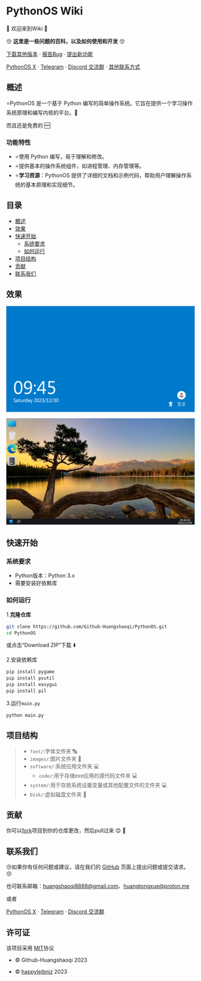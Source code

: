 # PythonOS Wiki

:tada: 欢迎来到Wiki :tada:

:kissing_closed_eyes: __这里是一些问题的百科，以及如何使用和开发__ :kissing_closed_eyes: 

<a href="https://github.com/Github-Huangshaoqi/PythonOS/releases">下载其他版本</a>
    ·
    <a href="https://github.com/Github-Huangshaoqi/PythonOS/issues">报告Bug</a>
    ·
    <a href="https://github.com/Github-Huangshaoqi/PythonOS/issues">提出新功能</a>
    
  <a href="https://twitter.com/ Python_OS">PythonOS X</a>
    ·
  <a href="https://t.me/PythonOS">Telegram</a>
  ·
  <a href="https://discord.gg/sbKMNhuvYt">Discord 交流群</a>
·
  <a href="https://card.xyehr.cn">其他联系方式</a>
## 概述

:star:PythonOS 是一个基于 Python 编写的简单操作系统。它旨在提供一个学习操作系统原理和编写内核的平台。:star2:

而且还是免费的 :free:

### 功能特性

- :star:使用 Python 编写，易于理解和修改。
- :star:提供基本的操作系统组件，如进程管理、内存管理等。
- :star:**学习资源**：PythonOS 提供了详细的文档和示例代码，帮助用户理解操作系统的基本原理和实现细节。


## 目录
- [概述](#概述)
- [效果](#效果)
- [快速开始](#快速开始)
  - [系统要求](#系统要求)
  - [如何运行](#如何运行)
- [项目结构](#项目结构)
- [贡献](#贡献)
- [联系我们](#联系我们)

## 效果

![img2](img/suopin.png)

![img3](img/desktop.png)

## 快速开始

### 系统要求
- Python版本：Python 3.x
- 需要安装好依赖库

### 如何运行

1.**克隆仓库**
```bash
git clone https://github.com/Github-Huangshaoqi/PythonOS.git
cd PythonOS
```

或点击“Download ZIP”下载 :arrow_down:

2.安装依赖库

```bash
pip install pygame
pip install psutil
pip install easygui
pip install pil
```

3.运行`main.py`

```bash
python main.py
```

## 项目结构
> - `font/`:字体文件夹 :capital_abcd:
> - `images/`:图片文件夹 :flower_playing_cards:
> - `software/`:系统应用文件夹 :computer:
>   - `code/`:用于存储exe应用的源代码文件夹 :computer:
> - `system/`:用于存放系统设置变量或其他配置文件的文件夹 :computer:
> - `Disk/`:虚拟磁盘文件夹 :floppy_disk:

## 贡献

你可以[fork](https://github.com/Github-Huangshaoqi/PythonOS/fork)项目到你的仓库更改，然后pull过来 :blush: :tada:

## 联系我们

:kissing_closed_eyes:如果你有任何问题或建议，请在我们的 [GitHub](https://github.com/Gthub-Huangshaoqi/PythonOS) 页面上提出问题或提交请求。 :kissing_closed_eyes:

也可联系邮箱：huangshaoqi8888@gmail.com、huangtongxue@proton.me

或者

<a href="https://x.com/@Pythonos2">PythonOS X</a>
    ·
  <a href="https://t.me/PythonOS">Telegram</a>
  ·
  <a href="https://discord.gg/sbKMNhuvYt">Discord 交流群</a>

## 许可证
该项目采用 [MIT](https://github.com/Github-Huangshaoqi/PythonOS?tab=MIT-1-ov-file)协议

- :copyright:  Github-Huangshaoqi 2023

- :copyright:  [happyleibniz](https://github.com/happyleibniz) 2023












